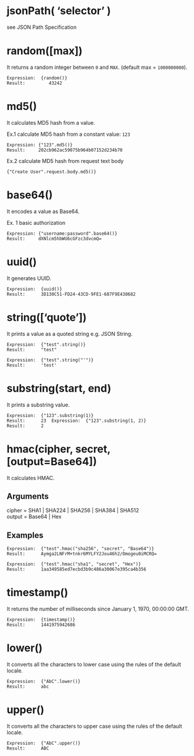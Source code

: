 # jsonPath( ‘selector’ )

see JSON Path Specification

# random([max])

It returns a random integer between ```0``` and ```MAX```. (default max = ```1000000000```).

<pre class="language-none"><code class="language-none">Expression:  {random()}
Result:         43242
</code></pre>

# md5()

It calculates MD5 hash from a value.

Ex.1 calculate MD5 hash from a constant value: ```123```

<pre class="language-none"><code class="language-none">Expression: {"123".md5()}
Result:     202cb962ac59075b964b07152d234b70
</code></pre>

Ex.2 calculate MD5 hash from request text body

<pre class="language-javascript"><code class="language-javascript">{"Create User".request.body.md5()}
</code></pre>

# base64()

It encodes a value as Base64.

Ex. 1 basic authorization

<pre class="language-none"><code class="language-none">Expression: {"username:password".base64()}
Result:     dXNlcm5hbWU6cGFzc3dvcmQ=
</code></pre>

# uuid()

It generates UUID.

<pre class="language-none"><code class="language-none">Expression:  {uuid()}
Result:      3D130C51-FD24-43CD-9FE1-687F9E438682
</code></pre>

# string([‘quote’])

It prints a value as a quoted string e.g. JSON String.

<pre class="language-none"><code class="language-none">Expression:  {"test".string()}
Result:      "test"  

Expression:  {"test".string("'")}
Result:      'test'
</code></pre>

# substring(start, end)

It prints a substring value.

<pre class="language-none"><code class="language-none">Expression:  {"123".substring(1)}
Result:      23  Expression:  {"123".substring(1, 2)}
Result:      2
</code></pre>

# hmac(cipher, secret, [output=Base64])

It calculates HMAC.

## Arguments

cipher = SHA1 | SHA224 | SHA256 | SHA384 | SHA512  
output = Base64 | Hex

## Examples

<pre class="language-none"><code class="language-none">Expression:  {"test".hmac("sha256", "secret", "Base64")}
Result:      Aymga2LNFrM+tnkr6MYLFY2Jou46h2/Omogeu0iMCRQ=
</code></pre>

<pre class="language-none"><code class="language-none">Expression:  {"test".hmac("sha1", "secret", "Hex")}
Result:      1aa349585ed7ecbd3b9c486a30067e395ca4b356
</code></pre>

# timestamp()

It returns the number of milliseconds since January 1, 1970, 00:00:00 GMT.

<pre class="language-none"><code class="language-none">Expression:  {timestamp()}
Result:      1441975942686
</code></pre>

# lower()

It converts all the characters to lower case using the rules of the default locale.

<pre class="language-none"><code class="language-none">Expression:  {"AbC".lower()}
Result:      abc
</code></pre>

# upper()

It converts all the characters to upper case using the rules of the default locale.

<pre class="language-none"><code class="language-none">Expression:  {"AbC".upper()}
Result:      ABC
</code></pre>

